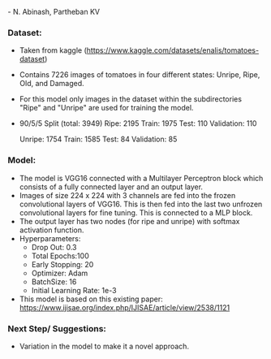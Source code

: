 \- N. Abinash, Partheban KV

### Dataset: 
- Taken from kaggle (https://www.kaggle.com/datasets/enalis/tomatoes-dataset)
- Contains 7226 images of tomatoes in four different states: Unripe, Ripe, Old, and Damaged.
- For this model only images in the dataset within the subdirectories "Ripe" and "Unripe" are used for training the model.
- 90/5/5 Split (total: 3949)
	Ripe: 2195
	  Train: 1975
	  Test: 110
	  Validation: 110
	  
	Unripe: 1754
	 Train: 1585
	 Test: 84
	 Validation: 85

### Model:
-  The model is VGG16 connected with a Multilayer Perceptron block which consists of a fully connected layer and an output layer.
- Images of size 224 x 224 with 3 channels are fed into the frozen convolutional layers of VGG16. This is then fed into the last two unfrozen convolutional layers for fine tuning. This is connected to a MLP block.
- The output layer has two nodes (for ripe and unripe) with softmax activation function.
- Hyperparameters:
	- Drop Out: 0.3
	- Total Epochs:100
	- Early Stopping: 20
	- Optimizer: Adam
	- BatchSize: 16
	- Initial Learning Rate: 1e-3
- This model is based on this existing paper: https://www.ijisae.org/index.php/IJISAE/article/view/2538/1121


### Next Step/ Suggestions:
- Variation in the model to make it a novel approach.
